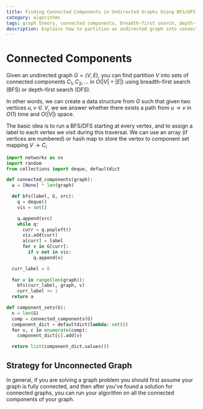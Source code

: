 ```yaml
---
title: Finding Connected Components in Undirected Graphs Using BFS/DFS
category: algorithms
tags: graph theory, connected components, breadth-first search, depth-first search
description: Explains how to partition an undirected graph into connected components using BFS or DFS algorithms in O(|V| + |E|) time complexity. Includes Python implementation using adjacency lists and demonstrates how to create a data structure that enables O(1) time queries for path existence between vertices.
---
```


# Connected Components

Given an undirected graph $G = (V, E)$, you can find partition $V$ into sets of connected components $C_1, C_2, \ldots$ in $O(|V| + |E|)$ using breadth-first search (BFS) or depth-first search (DFS).

In other words, we can create a data structure from $G$ such that given two vertices $u, v \in V$, we  we answer whether there exists a path from $u \to v$ in $O(1)$ time and $O(|V|)$ space.

The basic idea is to run a BFS/DFS starting at every vertex, and to assign a label to each vertex we visit during this traversal. We can use an array (if vertices are numbered) or hash map to store the vertex to component set mapping $V \to C_i$

```python
import networkx as nx
import random
from collections import deque, defaultdict

def connected_components(graph):
  a = [None] * len(graph)

  def bfs(label, G, src):
    q = deque()
    vis = set()

    q.append(src)
    while q:
      curr = q.popleft()
      vis.add(curr)
      a[curr] = label
      for v in G[curr]:
        if v not in vis:
          q.append(v)

  curr_label = 0
  
  for v in range(len(graph)):
    bfs(curr_label, graph, v)
    curr_label += 1
  return a

def component_sets(G):
  n = len(G)
  comp = connected_components(G)
  component_dict = defaultdict(lambda: set())
  for v, c in enumerate(comp):
    component_dict[c].add(v)

  return list(component_dict.values())
```

## Strategy for Unconnected Graph

In general, if you are solving a graph problem you should first assume your graph is fully connected, and then after you've found a solution for connected graphs, you can run your algorithm on all the connected components of your graph.
